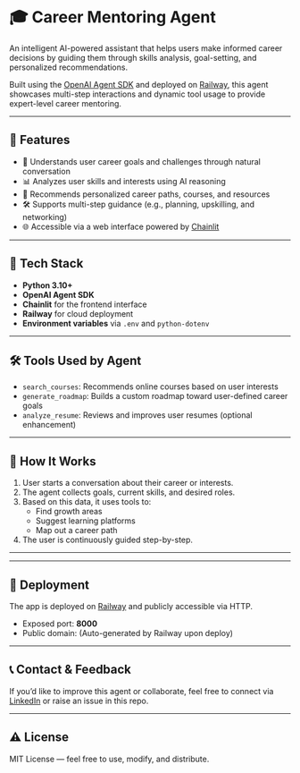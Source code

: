 # 🎓 Career Mentoring Agent

An intelligent AI-powered assistant that helps users make informed career decisions by guiding them through skills analysis, goal-setting, and personalized recommendations.

Built using the [OpenAI Agent SDK](https://github.com/openai/agents) and deployed on [Railway](https://railway.app/), this agent showcases multi-step interactions and dynamic tool usage to provide expert-level career mentoring.

---

## 🚀 Features

- 🧠 Understands user career goals and challenges through natural conversation
- 📊 Analyzes user skills and interests using AI reasoning
- 🎯 Recommends personalized career paths, courses, and resources
- 🛠️ Supports multi-step guidance (e.g., planning, upskilling, and networking)
- 🌐 Accessible via a web interface powered by [Chainlit](https://docs.chainlit.io)

---

## 🔧 Tech Stack

- **Python 3.10+**
- **OpenAI Agent SDK**
- **Chainlit** for the frontend interface
- **Railway** for cloud deployment
- **Environment variables** via `.env` and `python-dotenv`

---

## 🛠️ Tools Used by Agent

- `search_courses`: Recommends online courses based on user interests
- `generate_roadmap`: Builds a custom roadmap toward user-defined career goals
- `analyze_resume`: Reviews and improves user resumes (optional enhancement)

---

## 🧪 How It Works

1. User starts a conversation about their career or interests.
2. The agent collects goals, current skills, and desired roles.
3. Based on this data, it uses tools to:
   - Find growth areas
   - Suggest learning platforms
   - Map out a career path
4. The user is continuously guided step-by-step.

---


---

## 📡 Deployment

The app is deployed on [Railway](https://railway.app/) and publicly accessible via HTTP.

- Exposed port: **8000**
- Public domain: (Auto-generated by Railway upon deploy)

---

## 📞 Contact & Feedback

If you’d like to improve this agent or collaborate, feel free to connect via [LinkedIn](www.linkedin.com/in/aqsa-iftikhar-031aaa243) or raise an issue in this repo.

---

## ⚠️ License

MIT License — feel free to use, modify, and distribute.



